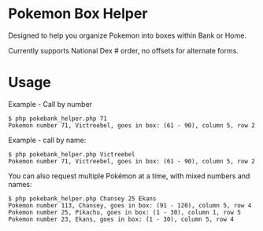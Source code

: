 # Pokemon Box Helper
Designed to help you organize Pokemon into boxes within Bank or Home.

Currently supports National Dex # order, no offsets for alternate forms.

# Usage
Example - Call by number
```shell
$ php pokebank_helper.php 71
Pokemon number 71, Victreebel, goes in box: (61 - 90), column 5, row 2
```

Example - call by name:
```shell
$ php pokebank_helper.php Victreebel
Pokemon number 71, Victreebel, goes in box: (61 - 90), column 5, row 2
```

You can also request multiple Pokémon at a time, with mixed numbers and names:
```shell
$ php pokebank_helper.php Chansey 25 Ekans
Pokemon number 113, Chansey, goes in box: (91 - 120), column 5, row 4
Pokemon number 25, Pikachu, goes in box: (1 - 30), column 1, row 5
Pokemon number 23, Ekans, goes in box: (1 - 30), column 5, row 4
```

